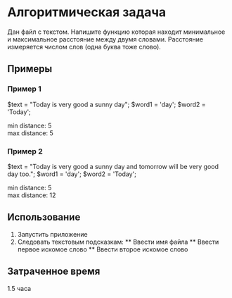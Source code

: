 # Алгоритмическая задача
Дан файл с текстом. Напишите функцию которая находит минимальное и максимальное расстояние между двумя словами. Расстояние измеряется числом слов (одна буква тоже слово).

## Примеры
### Пример 1
$text = "Today is very good a sunny day";
$word1 = 'day';
$word2 = 'Today';

min distance: 5  
max distance: 5

### Пример 2
$text = "Today is very good a sunny day and tomorrow will be very good day too.";
$word1 = 'day';
$word2 = 'Today';

min distance: 5  
max distance: 12

## Использование
1. Запустить приложение
2. Следовать текстовым подсказкам:
** Ввести имя файла
** Ввести первое искомое слово
** Ввести второе искомое слово

## Затраченное время 
1.5 часа
